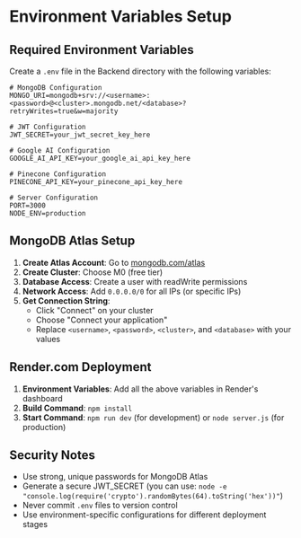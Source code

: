 # Environment Variables Setup

## Required Environment Variables

Create a `.env` file in the Backend directory with the following variables:

```env
# MongoDB Configuration
MONGO_URI=mongodb+srv://<username>:<password>@<cluster>.mongodb.net/<database>?retryWrites=true&w=majority

# JWT Configuration
JWT_SECRET=your_jwt_secret_key_here

# Google AI Configuration
GOOGLE_AI_API_KEY=your_google_ai_api_key_here

# Pinecone Configuration
PINECONE_API_KEY=your_pinecone_api_key_here

# Server Configuration
PORT=3000
NODE_ENV=production
```

## MongoDB Atlas Setup

1. **Create Atlas Account**: Go to [mongodb.com/atlas](https://mongodb.com/atlas)
2. **Create Cluster**: Choose M0 (free tier)
3. **Database Access**: Create a user with readWrite permissions
4. **Network Access**: Add `0.0.0.0/0` for all IPs (or specific IPs)
5. **Get Connection String**: 
   - Click "Connect" on your cluster
   - Choose "Connect your application"
   - Replace `<username>`, `<password>`, `<cluster>`, and `<database>` with your values

## Render.com Deployment

1. **Environment Variables**: Add all the above variables in Render's dashboard
2. **Build Command**: `npm install`
3. **Start Command**: `npm run dev` (for development) or `node server.js` (for production)

## Security Notes

- Use strong, unique passwords for MongoDB Atlas
- Generate a secure JWT_SECRET (you can use: `node -e "console.log(require('crypto').randomBytes(64).toString('hex'))"`)
- Never commit `.env` files to version control
- Use environment-specific configurations for different deployment stages
